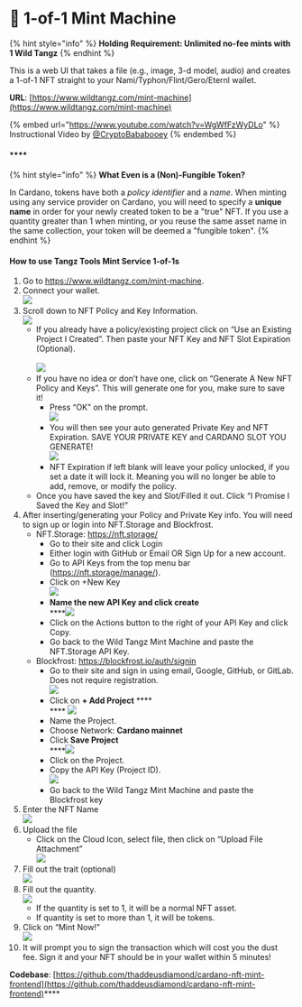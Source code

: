 # 🎨 1-of-1 Mint Machine

{% hint style="info" %}
**Holding Requirement: Unlimited no-fee mints with 1 Wild Tangz**
{% endhint %}

This is a web UI that takes a file (e.g., image, 3-d model, audio) and creates a 1-of-1 NFT straight to your Nami/Typhon/Flint/Gero/Eternl wallet.

**URL**: [https://www.wildtangz.com/mint-machine](https://www.wildtangz.com/mint-machine)

{% embed url="https://www.youtube.com/watch?v=WgWfFzWyDLo" %}
Instructional Video by [@CryptoBababooey](https://twitter.com/CryptoBababooey)
{% endembed %}

#### ****

{% hint style="info" %}
**What Even is a (Non)-Fungible Token?**

In Cardano, tokens have both a _policy identifier_ and a _name_.  When minting using any service provider on Cardano, you will need to specify a **unique name** in order for your newly created token to be a "true" NFT.  If you use a quantity greater than 1 when minting, or you reuse the same asset name in the same collection, your token will be deemed a "fungible token".
{% endhint %}

#### **How to use Tangz Tools Mint Service 1-of-1s**

1. Go to https://www.wildtangz.com/mint-machine.
2. Connect your wallet.\
   ![](https://lh3.googleusercontent.com/DQIVy2Bzq5s8-ftAGjhXZ1iXOezXFxdGOJBmUqgPwTI-UROcAtZgqAnyns5pSCE7al0AdjF\_waHVXAeX8jc6Qe1T-Dz\_bjVJ6Nv5VWX0uPSSkRl03q4AecIRIyXoVgpiXoatDUTpWdJOw6EOFqFe0-BxcfYxsZFX4KFZHxYiwZiEWAyjFDiz8G14dA)
3. Scroll down to NFT Policy and Key Information.\
   ![](https://lh4.googleusercontent.com/q3J9lktz\_O1qedYdMExG5ul1dBx-On1KQLLBBddotEzKwbrQZLHaQC0OxvUYorMn3bDLn6jpVLIvKF6gfWTCcKaJ9dW86RUkn4KjcHC5xp5YYZgPgK94Z0HKwhxpBD0O41Pv7hJX0uVtk--K9LxSvA-jMbNbgDXmk8fObYsaBtPWPUsUEdzcHAyX9Q)
   * If you already have a policy/existing project click on “Use an Existing Project I Created”. Then paste your NFT Key and NFT Slot Expiration (Optional).\
     \
     ![](https://lh3.googleusercontent.com/GmNrM81SfUhwwHFw2nVY7LHI1Lv\_mXyCozHgTBWCEwKlflT9cCqcIAQZn1P\_PjLV0CL5MIBME\_67cVKpYDgmwbw6FJquWrwHGh6I8fevY5sU5qq01iCCVT4caxljlFfw8sfqU6Z6ddgopvHHBqIuqe3vt2hdUcHlHb069gKnBauOPmNyaSlpiW8uWA)
   * If you have no idea or don’t have one, click on “Generate A New NFT Policy and Keys”. This will generate one for you, make sure to save it!
     * Press “OK” on the prompt.\
       ![](https://lh4.googleusercontent.com/V8NuPKGWoHq1MedyEsPwAowLrcP5pYFr8FXIGvm\_aD4D0CX-ZfH52QuaQzNqj6R0DWjoWjDex63PDsB12N7JS3NWDvt-YbexkTZ0ySDWaWG3-vzdUtgqhRJimVgzTccHEfTSM-dbfyoekuo-x3uaj4h8hA5u7wUvaeiyoXjVPEJdjc6ameu-1RYZmQ)
     * You will then see your auto generated Private Key and NFT Expiration. SAVE YOUR PRIVATE KEY and CARDANO SLOT YOU GENERATE!  \
       &#x20;                              ![](https://lh4.googleusercontent.com/tGf3GEygVf8z6rZ38JqDJHkgSydWh1lKxKJvn-XVkRlIiYzj82OKcogVY\_eFKKDax1rMNPZZ7Jc24qpmz-4pJpeg1OCy6L08bwwcbJy9xpYryCA8wC3I3vFOU3Rg1Q7SVqqpqUpPJ\_e8hkB76coh9BFHzHLglkVEFJuT40mIOIPYXK2vdJ4FTAaY6Q)
     * &#x20;NFT Expiration if left blank will leave your policy unlocked, if you set a date it will lock it. Meaning you will no longer be able to add, remove, or modify the policy.
   * Once you have saved the key and Slot/Filled it out. Click “I Promise I Saved the Key and Slot!”
4. After inserting/generating your Policy and Private Key info. You will need to sign up or login into NFT.Storage and Blockfrost.
   * NFT.Storage: https://nft.storage/
     * Go to their site and click Login&#x20;
     * Either login with GitHub or Email OR Sign Up for a new account.
     * Go to API Keys from the top menu bar (https://nft.storage/manage/).
     * Click on +New Key    \
       &#x20;                                             ![](https://lh6.googleusercontent.com/4pw9UAX9i8pnrOuwQfs7n084IqMS1csMkcrW2h-Bst\_OLQq6zp0gwGYwkKGVZKY0dSe7eXcS8Kh7RaSMPh04h1bCqfT3ngbshCmsusJk4P9AzV9iIr2Oer7dFqtn68Bu5aXS7NHsupoS0gVNUQRNFm54ZPCjww5SfAgV0MszbhPfA5ljo-0nVIvQdQ)
     * **Name the new API Key and click create**\
       ****![](https://lh6.googleusercontent.com/KFmJLi0vnT1hpkflNUV-airL6838drnsb8hd\_ZYHIsRtoRhh2LmGkMymQUQf9ir9mGXJLHOD3GcDzXFsWtzhGxB8kOjkgnpBD0vmQ2RcRW9J6rK6PfJ4XhpJG50\_DP0Suw5m94eaCrXu-wvBI3pBb8Wbr9ZVnySEbT1CEPiPnmVQzZgh6T\_1t\_1n3w)
     * Click on the Actions button to the right of your API Key and click Copy.
     * Go back to the Wild Tangz Mint Machine and paste the NFT.Storage API Key.
   * Blockfrost: https://blockfrost.io/auth/signin
     * Go to their site and sign in using email, Google, GitHub, or GitLab. Does not require registration.\
       ![](https://lh6.googleusercontent.com/owjDNH0wS\_sejwpDjeulspKA9BWZPjsvCG8jLlovtMvILCumbfN1q8CtQcPS9MYBCTH3eJQeZaFcJorQkXwz6Y9PWhYo4m5EQtS18RR\_RkGUXYyACdA4EsfqEwrMqsgy4HiZ\_6UnFN2i\_rHc6SU73gTE0vnEkItMGa2n\_02rWqrYV1McPr9QcVzljg)
     * Click on **+ Add Project** **** \
       &#x20;                                                ****                                                 ![](https://lh6.googleusercontent.com/TJQqYKyMYOEegjMqBuDCaAKsVz-yBC2lZzOz8\_rw4caYN5OCtAoQfvgtxB0ehllLJ1NJ03q8E-ipxLieVJevnurhGIFdpCQEaaJ-cFwbl3-q9f\_0uJlHRVPPpWDuVBDijgk6ic1TDiohzIm\_bW4AiDjUYcO5VljLj06mZMAS41zkH-mMlBlAE8nS5A)
     * Name the Project.
     * Choose Network: **Cardano mainnet**&#x20;
     * Click **Save Project**         \
       ****![](https://lh6.googleusercontent.com/2J2c0MV-FL\_cSev8yByKBbli349lssqlFtHCmWKY6GvhIS7bYns8JsK0MtTW26yduMk6OsW8jnSMOA8XsDafGl2X7L91cGRHGlJ7iG51rETxdPFObjoSe3fMW6wIZQT5cbJXWd-\_tx6f47ZDnXvhoD8QjIhtZGQ1S18ld3ubDaW6meEip7nwZ8ilUw)
     * Click on the Project.&#x20;
     * Copy the API Key (Project ID).\
       ![](https://lh5.googleusercontent.com/-gJ18RUjLo5ppwbuXNEAY0jeI7UApfSC7y4hqir1K3VPFNvAqSr2sfROqiBRxbwFzLKAoD5IXFQTo6MCNOaV08omXYfZo5KtPVCWD03bEtjsQGc5DTO2zH\_v4b2q2wCQR7o4zS\_SglEi8hsudAr4ZWqss6fSQHj80I3ZtvbLN4AyErjksrseOuYR0Q)
     * Go back to the Wild Tangz Mint Machine and paste the Blockfrost key
5. Enter the NFT Name           \
   &#x20;            ![](https://lh3.googleusercontent.com/d1WT8a1SF57ALyi44bie9HM1PTYTg2RTRVdGzSTNh6cHRzsIP5gJbjUww3BURePPxQIhzzfnDH0bQTZxMcdkE\_9I7G0rkpta2tJd2UFMWII-CZRysKfbQRZ30cdeD9GeswC7YC8jg8NEM72SgoXFjxxJdXC9mjqabaifeYDB6GVQYSezRyl30Xv0hQ)
6. Upload the file
   * Click on the Cloud Icon, select file, then click on “Upload File Attachment”\
     ![](https://lh5.googleusercontent.com/0afhTAuRbJGnaoQXJCr9M3OZNRTi0behOYdbNlspRnsV00Em1kw1bBIRCImZQTS1KqSRxUprOjdxvFSvj1xut20CEuLEdR\_vTFs4VLp07vVBHxKmginhtOrC3QT5MHIQRUGBIBS3l8PBCbgYUS7dIJUUq75by43xmJ2VdrOKcqasmaHuZe62DRLv3Q)
7. Fill out the trait (optional)\
   ![](https://lh6.googleusercontent.com/uqyDE0ox6zViPQz8NO3zMS9PsQno-aV0554dQdpnBcEXy8\_Emhg7x\_GEPmojJaagSZm2nScTrMRaydE04o-j2NVgPJM5Qvu\_y9bpCZJYq6CFWl9ldrPymehLk65\_AueigOvUsQx-Kv9nbzUr\_YQKKHqwA9jHHTUZW8eqGhEyk\_acR4jxWTBOTQIuZw)
8. Fill out the quantity.\
   ![](https://lh6.googleusercontent.com/6V-EXA4ZlnETCX9r6GqCnv4G13WLZocDjRGAVs-kq\_4Vhwi98vn7kOxv2P6196bGsfjcOithOmV86bJ5a1ggtExlfxqmYxLqq6G5rn2DWerG1v7kI-wGKSdNElrkzlrxz9uDKanUn2TcGMkq55zwFs640CFXHOjH3cSmpL82CaEmkVotGO9Im7qvzQ)
   * If the quantity is set to 1, it will be a normal NFT asset.&#x20;
   * If quantity is set to more than 1, it will be tokens.
9. Click on “Mint Now!”\
   ![](https://lh3.googleusercontent.com/BD1SLwsTDdL6cn\_GdBa3lwWojIJoV02cXXYdq2s5ZAVBQhO9rNkLbzENVVc-NkeKmpF7KnRUaal0XT--xuOm64ADFjzVKGJOxETr4V7guSjwyDY8WXfvOj1qnAJBwBVKePeCfymNzJ43PVJK654p5xbQugd2-33XHMfmCdsbkUS7wlMrCF09NGPUaw)
10. It will prompt you to sign the transaction which will cost you the dust fee. Sign it and your NFT should be in your wallet within 5 minutes!

**Codebase**: [https://github.com/thaddeusdiamond/cardano-nft-mint-frontend](https://github.com/thaddeusdiamond/cardano-nft-mint-frontend)****
